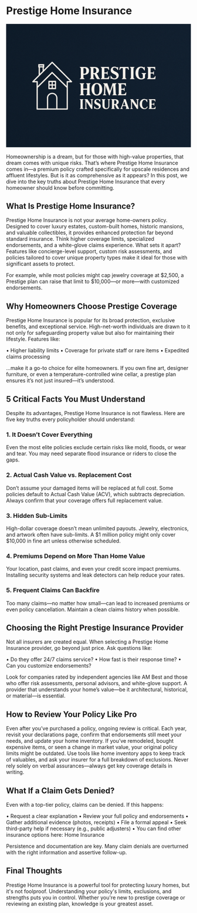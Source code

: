 # Prestige Home Insurance

![Prestige Home Insurance](https://github.com/rehanjavedofficial/prestige-home-insurance/blob/main/Home%20Insurance%20Prestige.png)

Homeownership is a dream, but for those with high-value properties, that dream comes with unique risks. That’s where Prestige Home Insurance comes in—a premium policy crafted specifically for upscale residences and affluent lifestyles. But is it as comprehensive as it appears? In this post, we dive into the key truths about Prestige Home Insurance that every homeowner should know before committing.

## What Is Prestige Home Insurance?

Prestige Home Insurance is not your average home-owners policy. Designed to cover luxury estates, custom-built homes, historic mansions, and valuable collectibles, it provides enhanced protection far beyond standard insurance. Think higher coverage limits, specialized endorsements, and a white-glove claims experience.
What sets it apart? Features like concierge-level support, custom risk assessments, and policies tailored to cover unique property types make it ideal for those with significant assets to protect.

For example, while most policies might cap jewelry coverage at $2,500, a Prestige plan can raise that limit to $10,000—or more—with customized endorsements.

## Why Homeowners Choose Prestige Coverage

Prestige Home Insurance is popular for its broad protection, exclusive benefits, and exceptional service. High-net-worth individuals are drawn to it not only for safeguarding property value but also for maintaining their lifestyle. Features like:

•	Higher liability limits
•	Coverage for private staff or rare items
•	Expedited claims processing

...make it a go-to choice for elite homeowners. If you own fine art, designer furniture, or even a temperature-controlled wine cellar, a prestige plan ensures it’s not just insured—it’s understood.

## 5 Critical Facts You Must Understand

Despite its advantages, Prestige Home Insurance is not flawless. Here are five key truths every policyholder should understand:

### 1. It Doesn’t Cover Everything
Even the most elite policies exclude certain risks like mold, floods, or wear and tear. You may need separate flood insurance or riders to close the gaps.
### 2. Actual Cash Value vs. Replacement Cost
Don’t assume your damaged items will be replaced at full cost. Some policies default to Actual Cash Value (ACV), which subtracts depreciation. Always confirm that your coverage offers full replacement value.
### 3. Hidden Sub-Limits
High-dollar coverage doesn’t mean unlimited payouts. Jewelry, electronics, and artwork often have sub-limits. A $1 million policy might only cover $10,000 in fine art unless otherwise scheduled.
### 4. Premiums Depend on More Than Home Value
Your location, past claims, and even your credit score impact premiums. Installing security systems and leak detectors can help reduce your rates.
### 5. Frequent Claims Can Backfire
Too many claims—no matter how small—can lead to increased premiums or even policy cancellation. Maintain a clean claims history when possible.

## Choosing the Right Prestige Insurance Provider

Not all insurers are created equal. When selecting a Prestige Home Insurance provider, go beyond just price. Ask questions like:

•	Do they offer 24/7 claims service?
•	How fast is their response time?
•	Can you customize endorsements?

Look for companies rated by independent agencies like AM Best and those who offer risk assessments, personal advisors, and white-glove support. A provider that understands your home’s value—be it architectural, historical, or material—is essential. 

## How to Review Your Policy Like Pro

Even after you’ve purchased a policy, ongoing review is critical. Each year, revisit your declarations page, confirm that endorsements still meet your needs, and update your home inventory. If you’ve remodeled, bought expensive items, or seen a change in market value, your original policy limits might be outdated.
Use tools like home inventory apps to keep track of valuables, and ask your insurer for a full breakdown of exclusions. Never rely solely on verbal assurances—always get key coverage details in writing.

## What If a Claim Gets Denied?

Even with a top-tier policy, claims can be denied. If this happens:

•	Request a clear explanation
•	Review your full policy and endorsements
•	Gather additional evidence (photos, receipts)
•	File a formal appeal
•	Seek third-party help if necessary (e.g., public adjusters)
•	You can find other insurance options here: Home Insurance

Persistence and documentation are key. Many claim denials are overturned with the right information and assertive follow-up.

## Final Thoughts

Prestige Home Insurance is a powerful tool for protecting luxury homes, but it's not foolproof. Understanding your policy's limits, exclusions, and strengths puts you in control. Whether you're new to prestige coverage or reviewing an existing plan, knowledge is your greatest asset.
